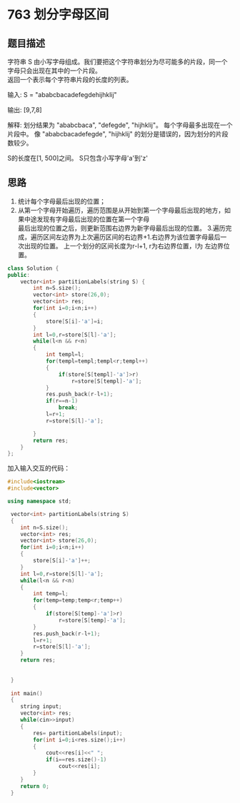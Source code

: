 # 763 划分字母区间

## 题目描述

字符串 S 由小写字母组成。我们要把这个字符串划分为尽可能多的片段，同一个字母只会出现在其中的一个片段。\
返回一个表示每个字符串片段的长度的列表。

输入: S = "ababcbacadefegdehijhklij"

输出: [9,7,8]

解释:
划分结果为 "ababcbaca", "defegde", "hijhklij"。
每个字母最多出现在一个片段中。
像 "ababcbacadefegde", "hijhklij" 的划分是错误的，因为划分的片段数较少。

S的长度在[1, 500]之间。
S只包含小写字母'a'到'z'

## 思路

1. 统计每个字母最后出现的位置；
2. 从第一个字母开始遍历，遍历范围是从开始到第一个字母最后出现的地方，如果中途发现有字母最后出现的位置在第一个字母\
最后出现的位置之后，则更新范围右边界为新字母最后出现的位置。
3.遍历完成，遍历区间左边界为上次遍历区间的右边界+1.右边界为该位置字母最后一次出现的位置。
上一个划分的区间长度为r-l+1, r为右边界位置，l为 左边界位置。

```C++
class Solution {
public:
    vector<int> partitionLabels(string S) {
        int n=S.size();
        vector<int> store(26,0);
        vector<int> res;
        for(int i=0;i<n;i++)
        {
            store[S[i]-'a']=i;
        }
        int l=0,r=store[S[l]-'a'];
        while(l<n && r<n)
        {
            int templ=l;
            for(templ=templ;templ<r;templ++)
            {
                if(store[S[templ]-'a']>r)
                    r=store[S[templ]-'a'];
            }
            res.push_back(r-l+1);
            if(r==n-1)
                break;
            l=r+1;
            r=store[S[l]-'a'];

        }
        return res;
    }
};
```

加入输入交互的代码：

```C++
#include<iostream>
#include<vector>

using namespace std;

 vector<int> partitionLabels(string S)
 {
    int n=S.size();
    vector<int> res;
    vector<int> store(26,0);
    for(int i=0;i<n;i++)
    {
        store[S[i]-'a']++;
    }
    int l=0,r=store[S[l]-'a'];
    while(l<n && r<n)
    {
        int temp=l;
        for(temp=temp;temp<r;temp++)
        {
            if(store[S[temp]-'a']>r)
                r=store[S[temp]-'a'];
        }
        res.push_back(r-l+1);
        l=r+1;
        r=store[S[l]-'a'];
    }
    return res;
    
 
 }
 
 int main()
 {
    string input;
    vector<int> res;
    while(cin>>input)
    {
        res= partitionLabels(input);
        for(int i=0;i<res.size();i++)
        {
            cout<<res[i]<<" ";
            if(i==res.size()-1)
                cout<<res[i];
        }
    }
    return 0;
 }
```
